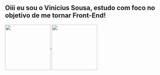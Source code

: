 ## Oiii eu sou o Vinicius Sousa, estudo com foco no objetivo de me tornar Front-End!

<a href="https://github.com/ViniS0usa/github-readme-stats">
  <img align="center" height="150" src="https://github-readme-stats.vercel.app/apiusername=ViniS0usa&count_private=true&card_width=380px&show_icons=true&theme=tokyonight" />
</a>
<a href="https://github.com/ViniS0usa/github-readme-stats">
  <img align="center" height="150" src="https://github-readme-stats.vercel.app/api/top-langs/?username=ViniS0usa&layout=compact&card_width=380px&theme=tokyonight" />
</a>

